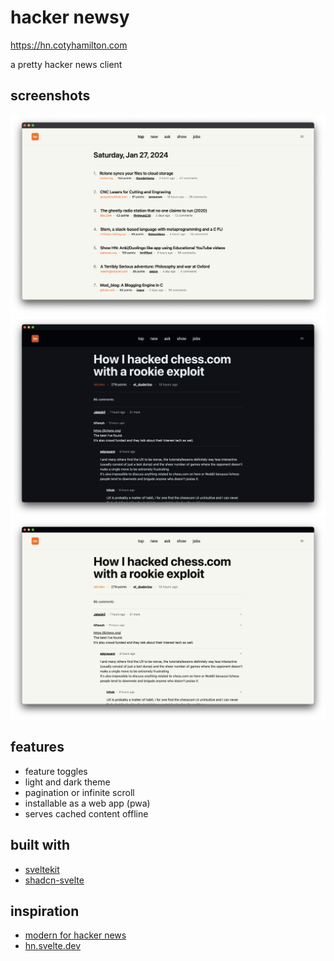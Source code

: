 # hacker newsy

https://hn.cotyhamilton.com

a pretty hacker news client

## screenshots

![home page](img/home-light.png)
![comments dark](img/comments-dark.png)
![comments light](img/comments-light.png)

## features

- feature toggles
- light and dark theme
- pagination or infinite scroll
- installable as a web app (pwa)
- serves cached content offline

## built with

- [sveltekit](https://kit.svelte.dev)
- [shadcn-svelte](https://www.shadcn-svelte.com)

## inspiration

- [modern for hacker news](https://www.modernhn.com)
- [hn.svelte.dev](https://hn.svelte.dev)
